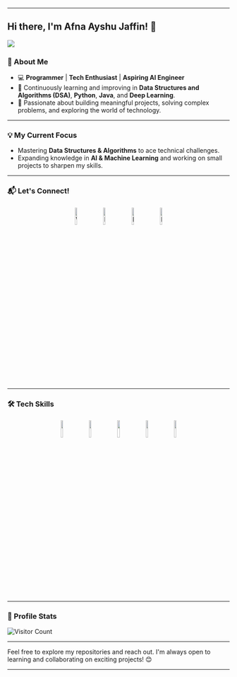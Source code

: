 
---

## Hi there, I'm Afna Ayshu Jaffin! 👋

<p align="left">
	<img src="https://img.freepik.com/free-vector/female-programmer-working-computer-night_107791-19637.jpg?t=st=1731999013~exp=1732002613~hmac=cf814c3f06751486e2a5e5fa79943a4e1f562703b06bc607d5d5e71edf3fdcbd&w=900"/>
</p>

### 🚀 About Me

- 💻 **Programmer** | **Tech Enthusiast** | **Aspiring AI Engineer**  
- 🌱 Continuously learning and improving in **Data Structures and Algorithms (DSA)**, **Python**, **Java**, and **Deep Learning**.  
- 🌟 Passionate about building meaningful projects, solving complex problems, and exploring the world of technology.

---

### 💡 My Current Focus
- Mastering **Data Structures & Algorithms** to ace technical challenges.  
- Expanding knowledge in **AI & Machine Learning** and working on small projects to sharpen my skills.  

---

### 📬 Let's Connect!
<p align="center">
	<a href="https://api.whatsapp.com/send?phone=919745064634&text=Hi%20...found%20you%20on%20GitHub"><img alt="WhatsApp" width="10%" style="padding:5px" src="https://img.icons8.com/clouds/100/000000/whatsapp.png"/></a>
	<a href="https://www.instagram.com/_afnaayshu/"><img alt="Instagram" width="10%" style="padding:5px" src="https://img.icons8.com/clouds/100/000000/instagram.png"/></a>
	<a href="https://www.linkedin.com/in/afna-ayshu-jaffin-02b38b201"><img alt="LinkedIn" width="10%" style="padding:5px" src="https://img.icons8.com/clouds/100/000000/linkedin.png"/></a>
	<a href="https://www.facebook.com/afnaayshu.jaffin/"><img alt="Facebook" width="10%" style="padding:5px" src="https://img.icons8.com/clouds/100/000000/facebook-new.png"/></a>
</p>

---

### 🛠️ Tech Skills
<p align="center">
	<img width="10%" style="padding:5px" src="https://img.icons8.com/color/144/000000/python.png"/>
	<img width="10%" style="padding:5px" src="https://img.icons8.com/color/144/000000/java-coffee-cup-logo--v1.png"/>
	<img width="10%" style="padding:5px" src="https://img.icons8.com/color/144/000000/c-programming.png"/>
	<img width="10%" style="padding:5px" src="https://img.icons8.com/external-flaticons-flat-flat-icons/64/000000/external-machine-learning-artificial-intelligence-flaticons-flat-flat-icons.png"/>
	<img width="10%" style="padding:5px" src="https://img.icons8.com/color/144/000000/mongodb.png"/>
</p>

---

### 🌟 Profile Stats  
![Visitor Count](https://profile-counter.glitch.me/{afna-ayshu-jaffin}/count.svg)  

---

Feel free to explore my repositories and reach out. I'm always open to learning and collaborating on exciting projects! 😊  

--- 
